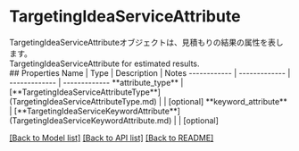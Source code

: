 # TargetingIdeaServiceAttribute

<div lang=\"ja\">TargetingIdeaServiceAttributeオブジェクトは、見積もりの結果の属性を表します。</div> <div lang=\"en\">TargetingIdeaServiceAttribute for estimated results.</div> 
## Properties
Name | Type | Description | Notes
------------ | ------------- | ------------- | -------------
**attribute_type** | [**TargetingIdeaServiceAttributeType**](TargetingIdeaServiceAttributeType.md) |  | [optional] 
**keyword_attribute** | [**TargetingIdeaServiceKeywordAttribute**](TargetingIdeaServiceKeywordAttribute.md) |  | [optional] 

[[Back to Model list]](../README.md#documentation-for-models) [[Back to API list]](../README.md#documentation-for-api-endpoints) [[Back to README]](../README.md)


